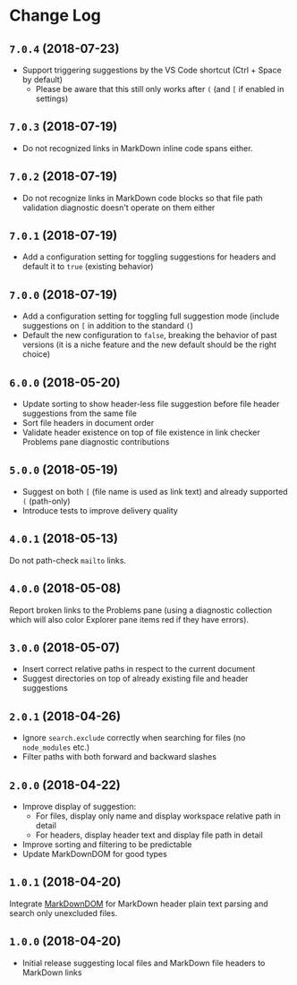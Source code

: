 # Change Log

## `7.0.4` (2018-07-23)

- Support triggering suggestions by the VS Code shortcut (Ctrl + Space by default)
  - Please be aware that this still only works after `(` (and `[` if enabled in settings)

## `7.0.3` (2018-07-19)

- Do not recognized links in MarkDown inline code spans either.

## `7.0.2` (2018-07-19)

- Do not recognize links in MarkDown code blocks so that file path validation diagnostic doesn't operate on them either

## `7.0.1` (2018-07-19)

- Add a configuration setting for toggling suggestions for headers and default it to `true` (existing behavior)

## `7.0.0` (2018-07-19)

- Add a configuration setting for toggling full suggestion mode (include suggestions on `[` in addition to the standard `(`)
- Default the new configuration to `false`, breaking the behavior of past versions (it is a niche feature and the new default should be the right choice)

## `6.0.0` (2018-05-20)

- Update sorting to show header-less file suggestion before file header suggestions from the same file
- Sort file headers in document order
- Validate header existence on top of file existence in link checker Problems pane diagnostic contributions

## `5.0.0` (2018-05-19)

- Suggest on both `[` (file name is used as link text) and already supported `(` (path-only)
- Introduce tests to improve delivery quality

## `4.0.1` (2018-05-13)

Do not path-check `mailto` links.

## `4.0.0` (2018-05-08)

Report broken links to the Problems pane (using a diagnostic collection which will also color Explorer pane items red if they have errors).

## `3.0.0` (2018-05-07)

- Insert correct relative paths in respect to the current document
- Suggest directories on top of already existing file and header suggestions

## `2.0.1` (2018-04-26)

- Ignore `search.exclude` correctly when searching for files (no `node_modules` etc.)
- Filter paths with both forward and backward slashes

## `2.0.0` (2018-04-22)

- Improve display of suggestion:
  - For files, display only name and display workspace relative path in detail
  - For headers, display header text and display file path in detail
- Improve sorting and filtering to be predictable
- Update MarkDownDOM for good types

## `1.0.1` (2018-04-20)

Integrate [MarkDownDOM](https://gitlab.com/TomasHubelbauer/markdown-dom) for MarkDown header plain text parsing and search only unexcluded files.

## `1.0.0` (2018-04-20)

- Initial release suggesting local files and MarkDown file headers to MarkDown links
